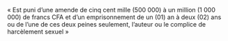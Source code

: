 « Est puni d’une amende de cinq cent mille (500 000) à un million (1 000 000) de francs CFA et d’un emprisonnement de un (01) an à deux (02) ans ou de l’une de ces deux peines seulement, l’auteur ou le complice de harcèlement sexuel »